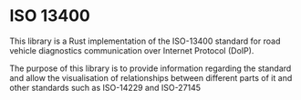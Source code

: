 # ISO 13400

This library is a Rust implementation of the ISO-13400 standard for road vehicle diagnostics communication over Internet Protocol (DoIP).

The purpose of this library is to provide information regarding the standard and allow the visualisation of relationships between different parts of it and other standards such as ISO-14229 and ISO-27145
